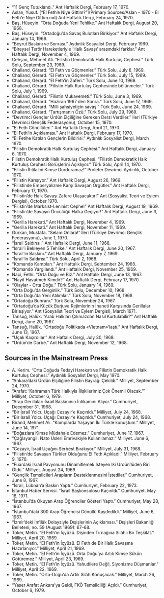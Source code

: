   * “11 Genç Tutuklandı.” Ant Haftalık Dergi, February 17, 1970.
  * Aslan, Yusuf. [“El Feth’e Niye Gittim?”](Primary Sources/Aslan - 1970 - El Feth'e Niye Gittim.md) Ant Haftalık Dergi, February 24, 1970.
  * Baş, Hüseyin. “Orta Doğuda Yeni Tehlike.” Ant Haftalık Dergi, August 20, 1968.
  * Baş, Hüseyin. “Ortadoğu’da Savaş Bulutları Birikiyor.” Ant Haftalık Dergi, January 14, 1969.
  * “Beyrut Baskını ve Sonrası.” Aydınlık Sosyalist Dergi, February 1969.
  * “Bireysel Terör Hareketleriyle ‘Halk Savaşı’ arasındaki farklar.” Ant Haftalık Dergi, November 4, 1969.
  * Cehşan, Mehmet Ali. “Filistin Demokratik Halk Kurtuluş Cephesi.” Türk Solu, September 23, 1969.
  * Chaliand, Gérard. “El Feth ve Göçmenler.” Türk Solu, July 8, 1969.
  * Chaliand, Gérard. “El Feth ve Göçmenler.” Türk Solu, July 15, 1969.
  * Chaliand, Gérard. “El Feth’in Zaferi.” Türk Solu, June 10, 1969.
  * Chaliand, Gérard. “Filistin Halk Kurtuluş Cephesinde bölünmeler.” Türk Solu, July 1, 1969.
  * Chaliand, Gérard. “Filistin Mukavemeti.” Türk Solu, June 3, 1969.
  * Chaliand, Gérard. “Haziran 1967 den Sonra.” Türk Solu, June 17, 1969.
  * Chaliand, Gérard. “Milli şahsiyetiçin savaş.” Türk Solu, June 24, 1969.
  * Chaliand, Gérard. “Tartışmanın Özü.” Türk Solu, July 29, 1969.
  * “Devrimci Gençler Ürdün Elçiliğine Gereken Dersi Verdiler.” İleri (Türkiye Devrimci Gençlik Federasyonu), October 15, 1970.
  * “El Feth Gönüllüleri.” Ant Haftalık Dergi, April 21, 1970.
  * “El Feth’in Açıklaması.” Ant Haftalık Dergi, February 17, 1970.
  * “El Fetihe Katılan Gençlerin Bildirisi.” Aydınlık Sosyalist Dergi, March 1970.
  * “Filistin Demokratik Halk Kurtuluş Cephesi.” Ant Haftalık Dergi, January 6, 1970.
  * Filistin Demokratik Halk Kurtuluş Cephesi. “Filistin Demokratik Halk Kurtuluş Cephesi Görüşlerini Açıklıyor.” Türk Solu, April 14, 1970.
  * “Filistin İhtilalini Kimse Durduramaz!” Proleter Devrimci Aydınlık, October 1970.
  * “Filistin Karışıyor.” Ant Haftalık Dergi, August 26, 1969.
  * “Filistinde Emperyalizme Karşı Savaşan Örgütler.” Ant Haftalık Dergi, February 17, 1970.
  * “Filistin’de Halk Savaşı Zafere Ulaşacaktır!” Ant (Sosyalist Teori ve Eylem Dergisi), October 1970.
  * “Filistin’de Marksist-Leninist Cephe!” Ant Haftalık Dergi, August 19, 1969.
  * “Filistin’de Savaşın Öncülüğü Halka Geçiyor!” Ant Haftalık Dergi, June 3, 1969.
  * “Gerilla Harekati.” Ant Haftalık Dergi, November 4, 1969.
  * “Gerilla Harekati.” Ant Haftalık Dergi, November 11, 1969.
  * Gürkan, Mustafa. “Selam Onlara!” İleri (Türkiye Devrimci Gençlik Federasyonu), June 1, 1970.
  * “İsrail Saldırısı.” Ant Haftalık Dergi, June 11, 1968.
  * “İsrail’i Bekleyen 5 Tehlike.” Ant Haftalık Dergi, June 20, 1967.
  * “İsrail’in Baskını.” Ant Haftalık Dergi, January 7, 1969.
  * “İsrail’in Saldırısı.” Türk Solu, April 2, 1968.
  * “Komando Kampları.” Ant Haftalık Dergi, September 24, 1968.
  * “Komando Yargılandı.” Ant Haftalık Dergi, November 25, 1969.
  * Naci, Fethi. “Orta Doğu ve Biz.” Ant Haftalık Dergi, June 13, 1967.
  * “Nayif Havatmeh Kimdir?” Ant Haftalık Dergi, February 17, 1970.
  * “Olaylar - Orta Doğu.” Türk Solu, January 14, 1969.
  * “Orta Doğu’da Gerginlik.” Türk Solu, December 10, 1968.
  * “Orta Doğu’da Yeni Atılımlar.” Türk Solu, November 18, 1969.
  * “Ortadoğu Buhranı.” Türk Solu, November 24, 1967.
  * “Ortadoğu’da Küçük Burjuva Rejimlerinin İhaneti Karşısında Gerillalar Birleşiyor.” Ant (Sosyalist Teori ve Eylem Dergisi), March 1971.
  * Tansuğ, Halük. “Arab Halkları Çıkmazdan Nasıl Kurtulabilir?” Ant Haftalık Dergi, June 20, 1967.
  * Tansuğ, Halük. “Ortadoğu Politikada «Vietnam»’laştı.” Ant Haftalık Dergi, June 13, 1967.
  * “Uçak Kaçırdılar.” Ant Haftalık Dergi, July 30, 1968.
  * “Ürdün’de Darbe.” Ant Haftalık Dergi, November 12, 1968.

## Sources in the Mainstream Press
* A. Kerim. “Orta Doğuda Fedayi Harekatı ve FiIistin Demokratik Halk Kurtuluş Cephesi.” Aydınlık Sosyalist Dergi, May 1970.
* “Ankara’daki Ürdün Elçiliğine Filistin Bayrağı Çekildi.” Milliyet, September 24, 1970.
* “Arafat: ‘Kahraman Türk Halkıyla İlişkilerimiz Çok Önemli Olacak.’” Milliyet, October 6, 1979.
* “Arap Gerillaları İsrail Baskınının İntikamını Alıyor.” Cumhuriyet, December 31, 1968.
* “Bir İsrail Yolcu Uçağı Cezayir’e Kaçırıldı.” Milliyet, July 24, 1968.
* “Bir İsrail Yolcu Uçağı Cezayir’e Kaçırıldı.” Cumhuriyet, July 24, 1968.
* Birand, Mehmet Ali. “Kamplarda Yaşayan İki Türkle konuştum.” Milliyet, June 14, 1971.
* “Boğazlara Kimse Müdahale Edemez.” Cumhuriyet, June 17, 1967.
* “Çağlayangil: Nato Üsleri Emrivakiyle Kullanılamaz.” Milliyet. June 6, 1967.
* “Cezayir, İsrail Uçağını Serbest Bırakıyor.” Milliyet, July 31, 1968.
* “Filistin’de Savaşan Türkler Olduğunu El Feth Açıkladı.” Milliyet. February 9, 1970.
* “Fuardaki İsrail Pavyonunu Dinamitlemek İsteyen İki Ürdün’lüden Biri Öldü.” Milliyet. August 24, 1969.
* “Gençlik Temsilcileri Arapların Desteklenmesini İstediler.” Cumhuriyet, June 8, 1967.
* “İsrail, Lübnan’a Baskın Yaptı.” Cumhuriyet, February 22, 1973.
* İstanbul Haber Servisi. “İsrail Başkonsolosu Kaçırıldı.” Cumhuriyet. May 18, 1971.
* “İstanbul’da Okuyan Arap Öğrenciler Gösteri Yaptı.” Cumhuriyet, May 28, 1967.
* “İstanbul’daki 300 Arap Öğrencisi Gönüllü Kaydedildi.” Milliyet, June 6, 1967.
* “İzmir’deki İnfilâk Dolaysiyle Dışişlerinin Açıklaması.” Dışişleri Bakanlığı Belleteni, no. 59 (August 1969): 67–68.
* Toker, Metin. “El Feth’in İçyüzü. Dişinden Tırnağına Silâhlı Bır Teşkilât.” Milliyet, April 20, 1969.
* Toker, Metin. “El Feth’in İçyüzü. El Feth de Bir Halk Savaşına Hazırlanıyor.” Milliyet, April 21, 1969.
* Toker, Metin. “El Feth’in İçyüzü. Orta Doğu’ya Artık Kimse Sükün Götüremez.” Milliyet, April 23, 1969.
* Toker, Metin. “El Feth’in İçyüzü. Yahudilere Değil, Siyonizme Düşmanlar.” Milliyet, April 22, 1969.
* Toker, Metin. “Orta-Doğu’da Artık Silâh Konuşacak.” Milliyet, March 26, 1969.
* “Yaser Arafat Ankara’ya Geldi, FKÖ Temsilciliği Açıldı.” Cumhuriyet, October 6, 1979.